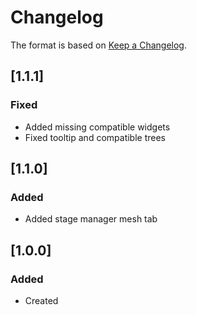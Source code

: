# Changelog
The format is based on [Keep a Changelog](https://keepachangelog.com/en/1.0.0/).

## [1.1.1]
### Fixed
- Added missing compatible widgets
- Fixed tooltip and compatible trees

## [1.1.0]
### Added
- Added stage manager mesh tab

## [1.0.0]
### Added
- Created
